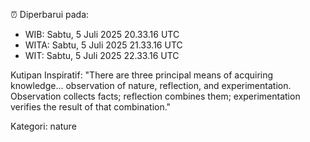 ⏰ Diperbarui pada:
- WIB: Sabtu, 5 Juli 2025 20.33.16 UTC
- WITA: Sabtu, 5 Juli 2025 21.33.16 UTC
- WIT: Sabtu, 5 Juli 2025 22.33.16 UTC

Kutipan Inspiratif:
"There are three principal means of acquiring knowledge... observation of nature, reflection, and experimentation. Observation collects facts; reflection combines them; experimentation verifies the result of that combination."


Kategori: nature

